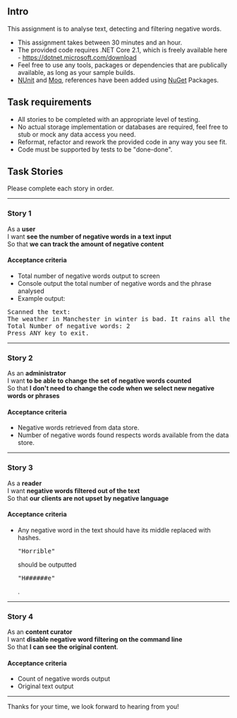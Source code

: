 ## Intro

This assignment is to analyse text, detecting and filtering negative words.

- This assignment takes between 30 minutes and an hour.
- The provided code requires .NET Core 2.1, which is freely available here - https://dotnet.microsoft.com/download
- Feel free to use any tools, packages or dependencies that are publically available, as long as your sample builds.
- [NUnit](http://www.nunit.org) and [Moq](http://code.google.com/p/moq), references have been added using [NuGet](http://nuget.codeplex.com/) Packages.

## Task requirements

- All stories to be completed with an appropriate level of testing.
- No actual storage implementation or databases are required, feel free to stub or mock any data access you need.
- Reformat, refactor and rework the provided code in any way you see fit.
- Code must be supported by tests to be "done-done".

## Task Stories

Please complete each story in order.

---

### Story 1

As a **user**  
I want **see the number of negative words in a text input**  
So that **we can track the amount of negative content**

#### Acceptance criteria

- Total number of negative words output to screen
- Console output the total number of negative words and the phrase analysed
- Example output:
<pre>Scanned the text:
The weather in Manchester in winter is bad. It rains all the time - it must be horrible for people visiting.
Total Number of negative words: 2
Press ANY key to exit.</pre>

---

### Story 2

As an **administrator**  
I want **to be able to change the set of negative words counted**  
So that **I don't need to change the code when we select new negative words or phrases**

#### Acceptance criteria

- Negative words retrieved from data store.
- Number of negative words found respects words available from the data store.

---

### Story 3

As a **reader**  
I want **negative words filtered out of the text**  
So that **our clients are not upset by negative language**

#### Acceptance criteria

- Any negative word in the text should have its middle replaced with hashes. <pre>"Horrible"</pre> should be outputted <pre>"H######e"</pre>.

---

### Story 4

As an **content curator**  
I want **disable negative word filtering on the command line**  
So that **I can see the original content**.

#### Acceptance criteria

- Count of negative words output
- Original text output

---

Thanks for your time, we look forward to hearing from you!
